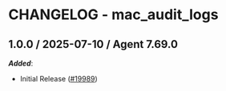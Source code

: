 # CHANGELOG - mac_audit_logs

<!-- towncrier release notes start -->

## 1.0.0 / 2025-07-10 / Agent 7.69.0

***Added***:

* Initial Release ([#19989](https://github.com/DataDog/integrations-core/pull/19989))
